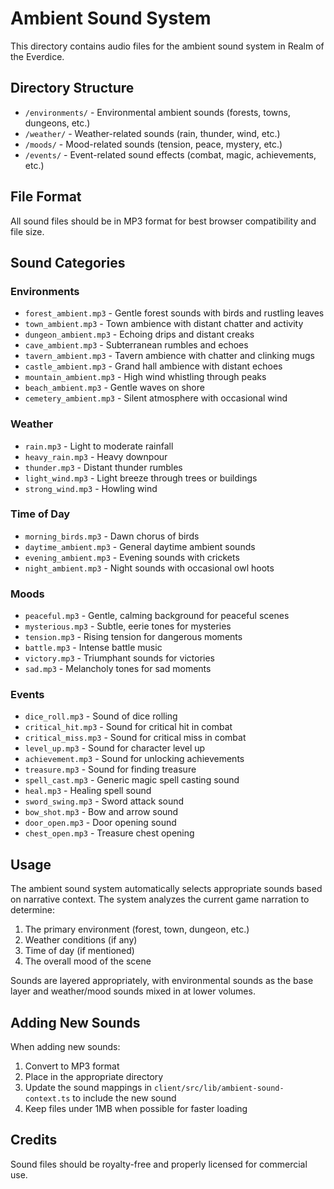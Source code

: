 # Ambient Sound System

This directory contains audio files for the ambient sound system in Realm of the Everdice.

## Directory Structure

- `/environments/` - Environmental ambient sounds (forests, towns, dungeons, etc.)
- `/weather/` - Weather-related sounds (rain, thunder, wind, etc.)
- `/moods/` - Mood-related sounds (tension, peace, mystery, etc.)
- `/events/` - Event-related sound effects (combat, magic, achievements, etc.)

## File Format

All sound files should be in MP3 format for best browser compatibility and file size.

## Sound Categories

### Environments
- `forest_ambient.mp3` - Gentle forest sounds with birds and rustling leaves
- `town_ambient.mp3` - Town ambience with distant chatter and activity
- `dungeon_ambient.mp3` - Echoing drips and distant creaks
- `cave_ambient.mp3` - Subterranean rumbles and echoes
- `tavern_ambient.mp3` - Tavern ambience with chatter and clinking mugs
- `castle_ambient.mp3` - Grand hall ambience with distant echoes
- `mountain_ambient.mp3` - High wind whistling through peaks
- `beach_ambient.mp3` - Gentle waves on shore
- `cemetery_ambient.mp3` - Silent atmosphere with occasional wind

### Weather
- `rain.mp3` - Light to moderate rainfall
- `heavy_rain.mp3` - Heavy downpour
- `thunder.mp3` - Distant thunder rumbles
- `light_wind.mp3` - Light breeze through trees or buildings
- `strong_wind.mp3` - Howling wind

### Time of Day
- `morning_birds.mp3` - Dawn chorus of birds
- `daytime_ambient.mp3` - General daytime ambient sounds
- `evening_ambient.mp3` - Evening sounds with crickets
- `night_ambient.mp3` - Night sounds with occasional owl hoots

### Moods
- `peaceful.mp3` - Gentle, calming background for peaceful scenes
- `mysterious.mp3` - Subtle, eerie tones for mysteries
- `tension.mp3` - Rising tension for dangerous moments
- `battle.mp3` - Intense battle music
- `victory.mp3` - Triumphant sounds for victories
- `sad.mp3` - Melancholy tones for sad moments

### Events
- `dice_roll.mp3` - Sound of dice rolling
- `critical_hit.mp3` - Sound for critical hit in combat
- `critical_miss.mp3` - Sound for critical miss in combat
- `level_up.mp3` - Sound for character level up
- `achievement.mp3` - Sound for unlocking achievements
- `treasure.mp3` - Sound for finding treasure
- `spell_cast.mp3` - Generic magic spell casting sound
- `heal.mp3` - Healing spell sound
- `sword_swing.mp3` - Sword attack sound
- `bow_shot.mp3` - Bow and arrow sound
- `door_open.mp3` - Door opening sound
- `chest_open.mp3` - Treasure chest opening

## Usage

The ambient sound system automatically selects appropriate sounds based on narrative context. The system analyzes the current game narration to determine:

1. The primary environment (forest, town, dungeon, etc.)
2. Weather conditions (if any)
3. Time of day (if mentioned)
4. The overall mood of the scene

Sounds are layered appropriately, with environmental sounds as the base layer and weather/mood sounds mixed in at lower volumes.

## Adding New Sounds

When adding new sounds:
1. Convert to MP3 format
2. Place in the appropriate directory
3. Update the sound mappings in `client/src/lib/ambient-sound-context.ts` to include the new sound
4. Keep files under 1MB when possible for faster loading

## Credits

Sound files should be royalty-free and properly licensed for commercial use.